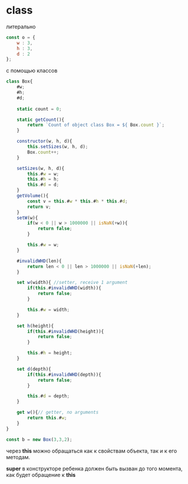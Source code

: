 # class

литерально

```js
const o = {
    w : 3, 
    h : 3, 
    d : 2
};
```

с помощью классов

```js
class Box{
    #w;
    #h; 
    #d;
    
    static count = 0;

    static getCount(){
        return `Count of object class Box = ${ Box.count }`;
    }

    constructor(w, h, d){
        this.setSizes(w, h, d);
        Box.count++;
    }

    setSizes(w, h, d){
        this.#w = w;
        this.#h = h;
        this.#d = d;
    }
    getVolume(){
        const v = this.#w * this.#h * this.#d;
        return v;
    }
    setW(w){
        if(w < 0 || w > 1000000 || isNaN(+w)){
            return false;
        }

        this.#w = w;
    }

    #invalidWHD(len){
        return len < 0 || len > 1000000 || isNaN(+len);
    }

    set w(width){ //setter, receive 1 argument
        if(this.#invalidWHD(width)){
            return false;
        }

        this.#w = width;
    }

    set h(height){ 
        if(this.#invalidWHD(height)){
            return false;
        }

        this.#h = height;
    }

    set d(depth){ 
        if(this.#invalidWHD(depth)){
            return false;
        }

        this.#d = depth;
    }

    get w(){// getter, no arguments
        return this.#w;
    }
}

const b = new Box(3,3,2);
```

через __this__ можно обращаться как к свойствам объекта, так и к его методам.

__super__ в конструкторе ребенка должен быть вызван до того момента, как будет обращение к __this__
